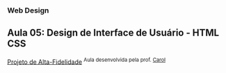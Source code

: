 ### Web Design
## Aula 05: Design de Interface de Usuário - HTML CSS

[Projeto de Alta-Fidelidade](https://www.figma.com/file/iFl7c6FRhzKzhECJ65jkjd/Drachen---Alta-fidelidade?type=design&node-id=0%3A1&mode=design&t=QsezBF7SdFuw9ldE-1)
<sup> Aula desenvolvida pela prof. [Carol](https://github.com/CaroliniSimoes) </sup>
